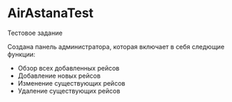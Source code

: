 # AirAstanaTest
Тестовое задание

Создана панель администратора, которая включает в себя следющие функции:

- Обзор всех добавленных рейсов
- Добавление новых рейсов
- Изменение существующих рейсов
- Удаление существующих рейсов
